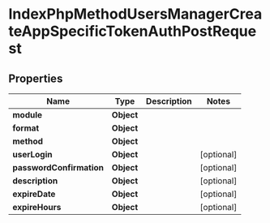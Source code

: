 

# IndexPhpMethodUsersManagerCreateAppSpecificTokenAuthPostRequest


## Properties

| Name | Type | Description | Notes |
|------------ | ------------- | ------------- | -------------|
|**module** | **Object** |  |  |
|**format** | **Object** |  |  |
|**method** | **Object** |  |  |
|**userLogin** | **Object** |  |  [optional] |
|**passwordConfirmation** | **Object** |  |  [optional] |
|**description** | **Object** |  |  [optional] |
|**expireDate** | **Object** |  |  [optional] |
|**expireHours** | **Object** |  |  [optional] |



